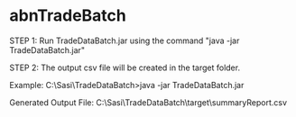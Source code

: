# abnTradeBatch

STEP 1: Run TradeDataBatch.jar using the command  "java -jar TradeDataBatch.jar"

STEP 2: The output csv file will be created in the target folder.

Example:
C:\Sasi\TradeDataBatch>java -jar TradeDataBatch.jar

Generated Output File: 
C:\Sasi\TradeDataBatch\target\summaryReport.csv
